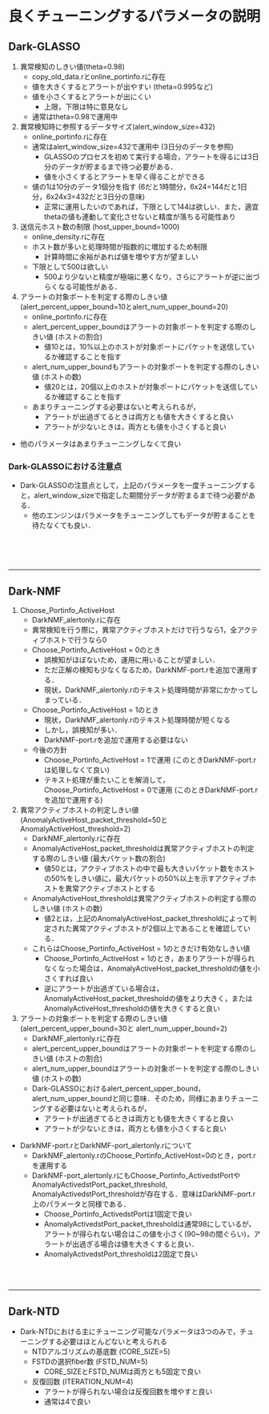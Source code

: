 # 良くチューニングするパラメータの説明
## Dark-GLASSO
1. 異常検知のしきい値(theta=0.98)
    - copy_old_data.rとonline_portinfo.rに存在
	- 値を大きくするとアラートが出やすい (theta=0.995など)
	- 値を小さくするとアラートが出にくい
        - 上限，下限は特に意見なし
	- 通常はtheta=0.98で運用中
2. 異常検知時に参照するデータサイズ(alert_window_size=432)
    - online_portinfo.rに存在
    - 通常はalert_window_size=432で運用中 (3日分のデータを参照)
        - GLASSOのプロセスを初めて実行する場合，アラートを得るには3日分のデータが貯まるまで待つ必要がある．
        - 値を小さくするとアラートを早く得ることができる
    - 値の1は10分のデータ1個分を指す (6だと1時間分，6x24=144だと1日分，6x24x3=432だと3日分の意味)
        - 正常に運用したいのであれば，下限として144は欲しい．また，適宜thetaの値も連動して変化させないと精度が落ちる可能性あり
3. 送信元ホスト数の制限 (host_upper_bound=1000)
    - online_density.rに存在
    - ホスト数が多いと処理時間が指数的に増加するため制限
        - 計算時間に余裕があれば値を増やす方が望ましい
    - 下限として500は欲しい
        - 500より少ないと精度が極端に悪くなり，さらにアラートが逆に出づらくなる可能性がある．
4. アラートの対象ポートを判定する際のしきい値 (alert_percent_upper_bound=10とalert_num_upper_bound=20)
    - online_portinfo.rに存在
    - alert_percent_upper_boundはアラートの対象ポートを判定する際のしきい値 (ホストの割合)
        - 値10とは，10%以上のホストが対象ポートにパケットを送信しているか確認することを指す
    - alert_num_upper_boundもアラートの対象ポートを判定する際のしきい値 (ホストの数)
        - 値20とは，20個以上のホストが対象ポートにパケットを送信しているか確認することを指す
    - あまりチューニングする必要はないと考えられるが，
        - アラートが出過ぎてるときは両方とも値を大きくすると良い
        - アラートが少ないときは，両方とも値を小さくすると良い
- 他のパラメータはあまりチューニングしなくて良い

### Dark-GLASSOにおける注意点
- Dark-GLASSOの注意点として，上記のパラメータを一度チューニングすると，alert_window_sizeで指定した期間分データが貯まるまで待つ必要がある．
    - 他のエンジンはパラメータをチューニングしてもデータが貯まることを待たなくても良い．

<br>
<br>
<br>

---

## Dark-NMF
1. Choose_Portinfo_ActiveHost
    - DarkNMF_alertonly.rに存在
    - 異常検知を行う際に，異常アクティブホストだけで行うなら1，全アクティブホストで行うなら0
    - Choose_Portinfo_ActiveHost = 0のとき
        - 誤検知がほぼないため，運用に用いることが望ましい．
        - ただ正解の検知も少なくなるため，DarkNMF-port.rを追加で運用する．
        - 現状，DarkNMF_alertonly.rのテキスト処理時間が非常にかかってしまっている．
    - Choose_Portinfo_ActiveHost = 1のとき
        - 現状，DarkNMF_alertonly.rのテキスト処理時間が短くなる
        - しかし，誤検知が多い．
        - DarkNMF-port.rを追加で運用する必要はない
    - 今後の方針
        - Choose_Portinfo_ActiveHost = 1で運用 (このときDarkNMF-port.rは処理しなくて良い)
        - テキスト処理が重たいことを解消して，Choose_Portinfo_ActiveHost = 0で運用 (このときDarkNMF-port.rを追加で運用する)
2. 異常アクティブホストの判定しきい値 (AnomalyActiveHost_packet_threshold=50と AnomalyActiveHost_threshold=2)
    - DarkNMF_alertonly.rに存在
    - AnomalyActiveHost_packet_thresholdは異常アクティブホストの判定する際のしきい値 (最大パケット数の割合)
        - 値50とは，アクティブホストの中で最も大きいパケット数をホストの50%をしきい値に，最大パケットの50%以上を示すアクティブホストを異常アクティブホストとする
    - AnomalyActiveHost_thresholdは異常アクティブホストの判定する際のしきい値 (ホストの数)
        - 値2とは，上記のAnomalyActiveHost_packet_thresholdによって判定された異常アクティブホストが2個以上であることを確認している．
    - これらはChoose_Portinfo_ActiveHost = 1のときだけ有効なしきい値
        - Choose_Portinfo_ActiveHost = 1のとき，あまりアラートが得られなくなった場合は，AnomalyActiveHost_packet_thresholdの値を小さくすれば良い
        - 逆にアラートが出過ぎている場合は，AnomalyActiveHost_packet_thresholdの値をより大きく，またはAnomalyActiveHost_thresholdの値を大きくすると良い
3. アラートの対象ポートを判定する際のしきい値 (alert_percent_upper_bound=30と alert_num_upper_bound=2)
    - DarkNMF_alertonly.rに存在
    - alert_percent_upper_boundはアラートの対象ポートを判定する際のしきい値 (ホストの割合)
    - alert_num_upper_boundはアラートの対象ポートを判定する際のしきい値 (ホストの数)
    - Dark-GLASSOにおけるalert_percent_upper_bound，alert_num_upper_boundと同じ意味．そのため，同様にあまりチューニングする必要はないと考えられるが，
        - アラートが出過ぎてるときは両方とも値を大きくすると良い
        - アラートが少ないときは，両方とも値を小さくすると良い
- DarkNMF-port.rとDarkNMF-port_alertonly.rについて
    - DarkNMF_alertonly.rのChoose_Portinfo_ActiveHost=0のとき，port.rを運用する
    - DarkNMF-port_alertonly.rにもChoose_Portinfo_ActivedstPortやAnomalyActivedstPort_packet_threshold, AnomalyActivedstPort_thresholdが存在する．意味はDarkNMF-port.r上のパラメータと同様である．
        - Choose_Portinfo_ActivedstPortは1固定で良い
        - AnomalyActivedstPort_packet_thresholdは通常98にしているが，アラートが得られない場合はこの値を小さく(90~98の間ぐらい)，アラートが出過ぎる場合は値を大きくすると良い．
        - AnomalyActivedstPort_thresholdは2固定で良い


<br>
<br>

---
## Dark-NTD
- Dark-NTDにおける主にチューニング可能なパラメータは3つのみで，チューニングする必要はほとんどないと考えられる
    - NTDアルゴリズムの基底数 (CORE_SIZE=5)
    - FSTDの選択fiber数 (FSTD_NUM=5)
        - CORE_SIZEとFSTD_NUMは両方とも5固定で良い
    - 反復回数 (ITERATION_NUM=4)
        - アラートが得られない場合は反復回数を増やすと良い
        - 通常は4で良い

